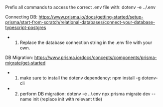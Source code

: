 Prefix all commands to access the correct .env file with: dotenv -e ../.env

Connecting DB: https://www.prisma.io/docs/getting-started/setup-prisma/start-from-scratch/relational-databases/connect-your-database-typescript-postgres
- 1. Replace the database connection string in the .env file with your own.

DB Migration: https://www.prisma.io/docs/concepts/components/prisma-migrate/get-started
- 1. make sure to install the dotenv dependency: npm install -g dotenv-cli 
- 2. perform DB migration: dotenv -e ../.env npx prisma migrate dev --name init (replace init with relevant title) 



